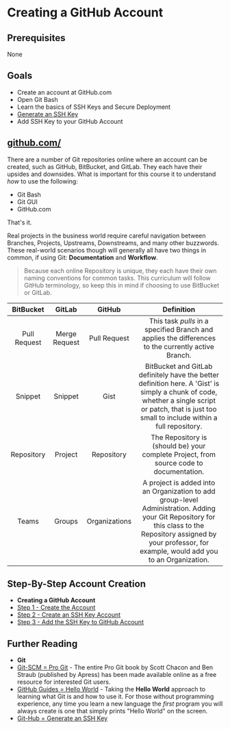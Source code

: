 # Creating a GitHub Account

## Prerequisites

None

## Goals

* Create an account at GitHub.com
* Open Git Bash
* Learn the basics of SSH Keys and Secure Deployment
* [Generate an SSH Key](https://help.github.com/articles/generating-an-ssh-key/ "Generate an SSH Key")
* Add SSH Key to your GitHub Account


## [github.com/](https://github.com/ "github.com")

There are a number of Git repositories online where an account can be created, such as GitHub, BitBucket, and GitLab. They each have their upsides and downsides. What is important for this course it to understand *how* to use the following:

* Git Bash
* Git GUI
* GitHub.com

That's it.

Real projects in the business world require careful navigation between Branches, Projects, Upstreams, Downstreams, and many other buzzwords. These real-world scenarios though will generally all have two things in common, if using Git: **Documentation** and **Workflow**.

> Because each online Repository is unique, they each have their own naming conventions for common tasks. This curriculum will follow GitHub terminology, so keep this in mind if choosing to use BitBucket or GitLab.

| BitBucket  | GitLab  | GitHub   | Definition  |
| :-------------: |:-------------:| :-----:|:--: |
| Pull Request  | Merge Request   | Pull Request  | This task *pulls* in a specified Branch and applies the differences to the currently active Branch.   |
| Snippet   | Snippet   | Gist   | BitBucket and GitLab definitely have the better definition here. A 'Gist' is simply a chunk of code, whether a single script or patch, that is just too small to include within a full repository.   |
| Repository  | Project   | Repository  | The Repository is (should be) your complete Project, from source code to documentation.   |
| Teams   | Groups   | Organizations  | A project is added into an Organization to add group-level Administration. Adding your Git Repository for this class to the Repository assigned by your professor, for example, would add you to an Organization.  |

## Step-By-Step Account Creation

* **Creating a GitHub Account**
 * [Step 1 - Create the Account](manuscript/overview-&-development/creating-github-account/creating-github-account_step-1.md "Step 1 - Create the Account")
 * [Step 2 - Create an SSH Key Account](manuscript/overview-&-development/creating-github-account/creating-github-account_step-1.md "Step 1 - Create the Account")
 * [Step 3 - Add the SSH Key to GitHub Account](manuscript/overview-&-development/creating-github-account/creating-github-account_step-1.md "Step 1 - Create the Account")


## Further Reading
* **Git**
 * [Git-SCM = Pro Git](https://git-scm.com/book/en/v2 "Git-SCM = Pro Git") - The entire Pro Git book by Scott Chacon and Ben Straub (published by Apress) has been made available online as a free resource for interested Git users.
 * [GitHub Guides = Hello World](https://guides.github.com/activities/hello-world/ "GitHub Guides = Hello World") - Taking the **Hello World** approach to learning what Git is and how to use it. For those without programming experience, any time you learn a new language the *first* program you will always create is one that simply prints "Hello World" on the screen.
* [Git-Hub = Generate an SSH Key](https://help.github.com/articles/generating-an-ssh-key/ "Git-Hub = Generate an SSH Key")
